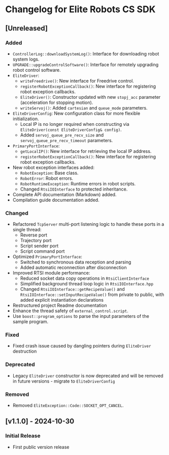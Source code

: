 # Changelog for Elite Robots CS SDK

## [Unreleased]

### Added
- `ControllerLog::downloadSystemLog()`: Interface for downloading robot system logs.
- `UPGRADE::upgradeControlSoftware()`: Interface for remotely upgrading robot control software.
- `EliteDriver`:
  - `writeFreedrive()`: New interface for Freedrive control.
  - `registerRobotExceptionCallback()`: New interface for registering robot exception callbacks.
  - `EliteDriver()`: Constructor updated with new `stopj_acc` parameter (acceleration for stopping motion).
  - `writeServoj()`: Added `cartesian` and `queue_mode` parameters.
- `EliteDriverConfig`: New configuration class for more flexible initialization.
  - Local IP is no longer required when constructing via `EliteDriver(const EliteDriverConfig& config)`.
  - Added `servoj_queue_pre_recv_size` and `servoj_queue_pre_recv_timeout` parameters.
- `PrimaryPortInterface`:
  - `getLocalIP()`: New interface for retrieving the local IP address.
  - `registerRobotExceptionCallback()`: New interface for registering robot exception callbacks.
- New robot exception interfaces added:
  - `RobotException`: Base class.
  - `RobotError`: Robot errors.
  - `RobotRuntimeException`: Runtime errors in robot scripts.
  - Changed `RtsiIOInterface` to protected inheritance.
- Complete API documentation (Markdown) added.
- Compilation guide documentation added.

### Changed
- Refactored `TcpServer` multi-port listening logic to handle these ports in a single thread:
  - Reverse port
  - Trajectory port
  - Script sender port
  - Script command port
- Optimized `PrimaryPortInterface`:
  - Switched to synchronous data reception and parsing
  - Added automatic reconnection after disconnection
- Improved RTSI module performance:
  - Reduced socket data copy operations in `RtsiClientInterface`
  - Simplified background thread loop logic in `RtsiIOInterface.hpp`
  - Changed `RtsiIOInterface::getRecipeValue()` and `RtsiIOInterface::setInputRecipeValue()` from private to public, with added explicit instantiation declarations
- Restructured project Readme documentation
- Enhance the thread safety of `external_control.script`.
- Use `boost::program_options` to parse the input parameters of the sample program.

### Fixed
- Fixed crash issue caused by dangling pointers during `EliteDriver` destruction

### Deprecated
- Legacy `EliteDriver` constructor is now deprecated and will be removed in future versions - migrate to `EliteDriverConfig`

### Removed
- Removed `EliteException::Code::SOCKET_OPT_CANCEL`.

## [v1.1.0] - 2024-10-30
### Initial Release
- First public version release